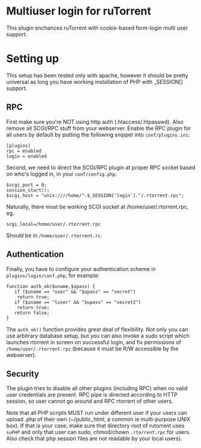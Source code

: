 Multiuser login for ruTorrent
=============================

This plugin enchances ruTorrent with cookie-based form-login multi user support.

Setting up
==========

This setup has been tested only with apache, however it should be pretty universal as long
you have working installation of PHP with _SESSION[] support.

RPC
---

First make sure you're NOT using http auth (.htaccess/.htpasswd).
Also remove all SCGI/RPC stuff from your webserver.
Enable the RPC plugin for all users by default by putting the following snippet into `conf/plugins.ini`:

    [plugins]
    rpc = enabled
    login = enabled

Second, we need to direct the SCGI/RPC plugin at proper RPC socket based on who's logged in, in your `conf/config.php`:

    $scgi_port = 0;
    session_start();
    $scgi_host = "unix:////home/".$_SESSION['login']."/.rtorrent.rpc";
    
Naturally, there must be working SCGI socket at /home/user/.rtorrent.rpc, eg.

    scgi_local=/home/user/.rtorrent.rpc

Should be in `/home/user/.rtorrent.rc`.


Authentication
--------------

Finally, you have to configure your authentication scheme in `plugins/login/conf.php`, for example:

    function auth_ok($uname,$upass) {
       if ($uname == "user" && "$upass" == "secret")
        return true;
       if ($uname == "luser" && "$upass" == "secret2")
        return true;
       return false;
    }
    
The `auth_ok()` function provides great deal of flexibility. Not only you can use arbitrary database setup,
but you can also invoke a sudo script which launches rtorrent in screen on successful login,
and fix permissions of `/home/user/.rtorrent.rpc` (because it must be R/W accessible by the webserver).

Security
--------
The plugin tries to disable all other plugins (including RPC) when no valid user credentials are present.
RPC pipe is directed according to HTTP session, so user cannot go around and RPC rtorrent of other users.

Note that all PHP scripts MUST run under different user if your users can upload .php of their own (~/public_html, a common
ie multi-purpose UNIX box). If that is your case, make sure that directory root of rutorrent uses ``suPHP``
and only that user can sudo, chmod/chown ```.rtorrent.rpc``` for users. Also check that php session files
are not readable by your local users).

